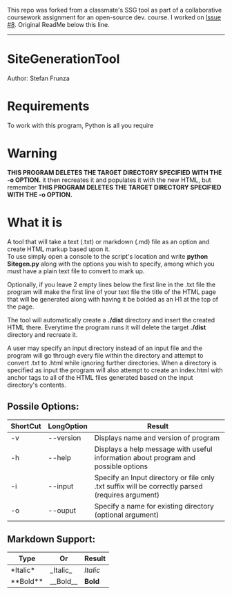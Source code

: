 This repo was forked from a classmate's SSG tool as part of a collaborative coursework assignment for an open-source dev. course. I worked on [Issue #8](https://github.com/sfrunza13/SiteGenerationTool/issues/8). 
Original ReadMe below this line.

---

# SiteGenerationTool
Author: Stefan Frunza

<H1>Requirements</H1>
<p>To work with this program, Python is all you require</p>

<H1>Warning</H1>
<p><strong>THIS PROGRAM DELETES THE TARGET DIRECTORY SPECIFIED WITH THE -o OPTION.</strong> it then recreates it and populates it with the new HTML, but remember <strong>THIS PROGRAM DELETES THE TARGET DIRECTORY SPECIFIED WITH THE -o OPTION.</strong></p>

<H1>What it is</H1>
<p>A tool that will take a text (.txt) or markdown (.md) file as an option and create HTML markup based upon it.<br>
To use simply open a console to the script's location and write <strong>python Sitegen.py</strong> along with the options you wish to specify, among which you must have a plain text file to convert to mark up.</p>


<p>Optionally, if you leave 2 empty lines below the first line in the .txt file the program will make the first line of your text file the title of the HTML page that will be generated along with having it be bolded as an H1 at the top of the page.</p>


<p>The tool will automatically create a <strong>./dist</strong> directory and insert the created HTML there. Everytime the program runs it will delete the target <strong>./dist</strong> directory and recreate it.</p>


<p>A user may specify an input directory instead of an input file and the program will go through every file within the directory and attempt to convert .txt to .html while ignoring further directories. When a directory is specified as input the program will also attempt to create an index.html with anchor tags to all of the HTML files generated based on the input directory's contents.</p>


<h2>Possile Options:</h2>


| ShortCut | LongOption | Result |
| -------- | -------- | ------ |
| -v | --version | Displays name and version of program |
| -h | --help | Displays a help message with useful information about program and possible options |
| -i | --input | Specify an Input directory or file only .txt suffix will be correctly parsed (requires argument) |
| -o | --ouput | Specify a name for existing directory (optional argument)|

<h2>Markdown Support:</h2>

| Type | Or | Result |
| -------- | -------- | ------ |
| \*Italic\* | \_Italic\_ | <i>Italic</i>  |
| \*\*Bold\*\* | \_\_Bold\_\_ | <b>Bold</b>  |
